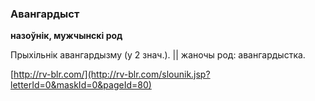 ### Авангардыст
**назоўнік, мужчынскі род**

Прыхільнік авангардызму (у 2 знач.). || жаночы род: авангардыстка.

<a rel="author">[http://rv-blr.com/](http://rv-blr.com/slounik.jsp?letterId=0&maskId=0&pageId=80)</a>
